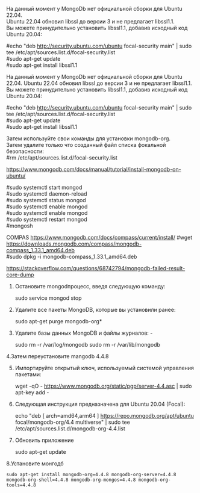 На данный момент у MongoDb нет официальной сборки для Ubuntu 22.04.  
Ubuntu 22.04 обновил libssl до версии 3 и не предлагает libssl1.1.  
Вы можете принудительно установить libssl1.1, добавив исходный код Ubuntu 20.04:  

#echo "deb http://security.ubuntu.com/ubuntu focal-security main" | sudo tee /etc/apt/sources.list.d/focal-security.list  
#sudo apt-get update  
#sudo apt-get install libssl1.1

На данный момент у MongoDb нет официальной сборки для Ubuntu 22.04.
Ubuntu 22.04 обновил libssl до версии 3 и не предлагает libssl1.1.
Вы можете принудительно установить libssl1.1, добавив исходный код Ubuntu 20.04:

#echo "deb http://security.ubuntu.com/ubuntu focal-security main" | sudo tee /etc/apt/sources.list.d/focal-security.list  
#sudo apt-get update  
#sudo apt-get install libssl1.1  

Затем используйте свои команды для установки mongodb-org.  
Затем удалите только что созданный файл списка фокальной безопасности:  
#rm /etc/apt/sources.list.d/focal-security.list  

https://www.mongodb.com/docs/manual/tutorial/install-mongodb-on-ubuntu/

#sudo systemctl start mongod  
#sudo systemctl daemon-reload  
#sudo systemctl status mongod  
#sudo systemctl enable mongod  
#sudo systemctl enable mongod  
#sudo systemctl restart mongod  
#mongosh  

COMPAS
https://www.mongodb.com/docs/compass/current/install/
#wget https://downloads.mongodb.com/compass/mongodb-compass_1.33.1_amd64.deb  
#sudo dpkg -i mongodb-compass_1.33.1_amd64.deb  

https://stackoverflow.com/questions/68742794/mongodb-failed-result-core-dump  



1. Остановите mongodпроцесс, введя следующую команду:

   sudo service mongod stop

2. Удалите все пакеты MongoDB, которые вы установили ранее:

   sudo apt-get purge mongodb-org*

3. Удалите базы данных MongoDB и файлы журналов: -

   sudo rm -r /var/log/mongodb
   sudo rm -r /var/lib/mongodb

4.Затем переустановите mangodb 4.4.8

5. Импортируйте открытый ключ, используемый системой управления пакетами:

   wget -qO - https://www.mongodb.org/static/pgp/server-4.4.asc | sudo apt-key add -

6. Следующая инструкция предназначена для Ubuntu 20.04 (Focal):

   echo "deb [ arch=amd64,arm64 ] https://repo.mongodb.org/apt/ubuntu focal/mongodb-org/4.4 multiverse" | sudo tee /etc/apt/sources.list.d/mongodb-org-4.4.list

7. Обновить приложение

   sudo apt-get update

8.Установите монгодб

    sudo apt-get install mongodb-org=4.4.8 mongodb-org-server=4.4.8 mongodb-org-shell=4.4.8 mongodb-org-mongos=4.4.8 mongodb-org-tools=4.4.8
    
